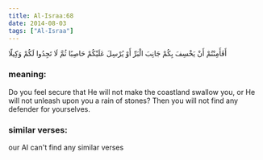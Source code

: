 ```yaml
---
title: Al-Israa:68
date: 2014-08-03
tags: ["Al-Israa"]
---
```

أَفَأَمِنْتُمْ أَنْ يَخْسِفَ بِكُمْ جَانِبَ الْبَرِّ أَوْ يُرْسِلَ عَلَيْكُمْ حَاصِبًا ثُمَّ لَا تَجِدُوا لَكُمْ وَكِيلًا
### meaning: 
Do you feel secure that He will not make the coastland swallow you, or He will not unleash upon you a rain of stones? Then you will not find any defender for yourselves.
### similar verses: 

our AI can't find any similar verses




